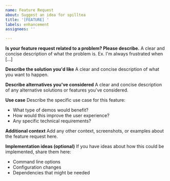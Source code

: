 ```yaml
---
name: Feature Request
about: Suggest an idea for spilltea
title: '[FEATURE] '
labels: enhancement
assignees: ''

---
```


**Is your feature request related to a problem? Please describe.**
A clear and concise description of what the problem is. Ex. I'm always frustrated when [...]

**Describe the solution you'd like**
A clear and concise description of what you want to happen.

**Describe alternatives you've considered**
A clear and concise description of any alternative solutions or features you've considered.

**Use case**
Describe the specific use case for this feature:
- What type of demos would benefit?
- How would this improve the user experience?
- Any specific technical requirements?

**Additional context**
Add any other context, screenshots, or examples about the feature request here.

**Implementation ideas (optional)**
If you have ideas about how this could be implemented, share them here:
- Command line options
- Configuration changes
- Dependencies that might be needed